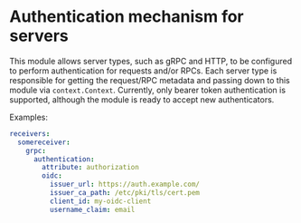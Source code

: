 # Authentication mechanism for servers

This module allows server types, such as gRPC and HTTP, to be configured to perform authentication for requests and/or RPCs. Each server type is responsible for getting the request/RPC metadata and passing down to this module via `context.Context`. Currently, only bearer token authentication is supported, although the module is ready to accept new authenticators.

Examples:
```yaml
receivers:
  somereceiver:
    grpc:
      authentication:
        attribute: authorization
        oidc:
          issuer_url: https://auth.example.com/
          issuer_ca_path: /etc/pki/tls/cert.pem
          client_id: my-oidc-client
          username_claim: email
```
